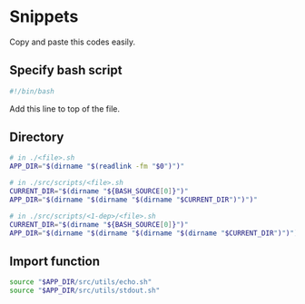 # Snippets

Copy and paste this codes easily.

## Specify bash script

```sh
#!/bin/bash
```

Add this line to top of the file.

## Directory

```sh
# in ./<file>.sh
APP_DIR="$(dirname "$(readlink -fm "$0")")"

# in ./src/scripts/<file>.sh
CURRENT_DIR="$(dirname "${BASH_SOURCE[0]}")"
APP_DIR="$(dirname "$(dirname "$(dirname "$CURRENT_DIR")")")"

# in ./src/scripts/<1-dep>/<file>.sh
CURRENT_DIR="$(dirname "${BASH_SOURCE[0]}")"
APP_DIR="$(dirname "$(dirname "$(dirname "$(dirname "$CURRENT_DIR")")")")"
```

## Import function

```sh
source "$APP_DIR/src/utils/echo.sh"
source "$APP_DIR/src/utils/stdout.sh"
```
